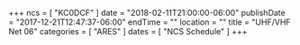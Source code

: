 +++
ncs = [ "KC0DCF" ]
date = "2018-02-11T21:00:00-06:00"
publishDate = "2017-12-21T12:47:37-06:00"
endTime = ""
location = ""
title = "UHF/VHF Net 06"
categories = [ "ARES" ]
dates = [ "NCS Schedule" ]
+++
